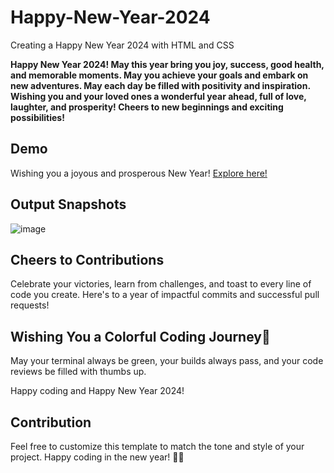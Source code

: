 # Happy-New-Year-2024
Creating a Happy New Year 2024 with HTML and CSS

**Happy New Year 2024! May this year bring you joy, success, good health, and memorable moments. May you achieve your goals and embark on new adventures. May each day be filled with positivity and inspiration. Wishing you and your loved ones a wonderful year ahead, full of love, laughter, and prosperity! Cheers to new beginnings and exciting possibilities!**

## Demo

Wishing you a joyous and prosperous New Year! [Explore here!](https://renuckam.github.io/Happy-New-Year-2024/)

## Output Snapshots

![image](https://github.com/RenuckaM/Happy-New-Year-2024/assets/147283564/0f0975c6-554a-48ce-9976-95ca9c9b5b84)

## Cheers to Contributions

Celebrate your victories, learn from challenges, and toast to every line of code you create. Here's to a year of impactful commits and successful pull requests!

## Wishing You a Colorful Coding Journey🌈

May your terminal always be green, your builds always pass, and your code reviews be filled with thumbs up.

Happy coding and Happy New Year 2024! 

## Contribution

Feel free to customize this template to match the tone and style of your project. Happy coding in the new year! 🚀✨
